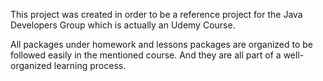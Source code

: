 This project was created in order to be a reference project for the Java Developers Group which is actually an Udemy Course.

All packages under homework and lessons packages are organized to be followed easily in the mentioned course. And they are all part of a well-organized learning process.